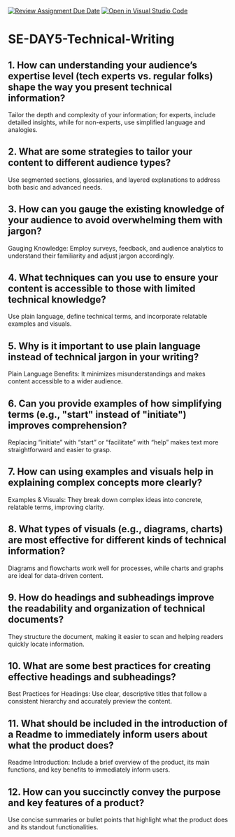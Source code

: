 [![Review Assignment Due Date](https://classroom.github.com/assets/deadline-readme-button-22041afd0340ce965d47ae6ef1cefeee28c7c493a6346c4f15d667ab976d596c.svg)](https://classroom.github.com/a/zsAR-pyY)
[![Open in Visual Studio Code](https://classroom.github.com/assets/open-in-vscode-2e0aaae1b6195c2367325f4f02e2d04e9abb55f0b24a779b69b11b9e10269abc.svg)](https://classroom.github.com/online_ide?assignment_repo_id=18526489&assignment_repo_type=AssignmentRepo)
# SE-DAY5-Technical-Writing
## 1. How can understanding your audience’s expertise level (tech experts vs. regular folks) shape the way you present technical information?
Tailor the depth and complexity of your information; for experts, include detailed insights, while for non-experts, use simplified language and analogies.

## 2. What are some strategies to tailor your content to different audience types?
Use segmented sections, glossaries, and layered explanations to address both basic and advanced needs.

## 3. How can you gauge the existing knowledge of your audience to avoid overwhelming them with jargon?
Gauging Knowledge: Employ surveys, feedback, and audience analytics to understand their familiarity and adjust jargon accordingly.

## 4. What techniques can you use to ensure your content is accessible to those with limited technical knowledge?
Use plain language, define technical terms, and incorporate relatable examples and visuals.

## 5. Why is it important to use plain language instead of technical jargon in your writing?
Plain Language Benefits: It minimizes misunderstandings and makes content accessible to a wider audience.

## 6. Can you provide examples of how simplifying terms (e.g., "start" instead of "initiate") improves comprehension?
Replacing “initiate” with “start” or “facilitate” with “help” makes text more straightforward and easier to grasp.

## 7. How can using examples and visuals help in explaining complex concepts more clearly?
Examples & Visuals: They break down complex ideas into concrete, relatable terms, improving clarity.

## 8. What types of visuals (e.g., diagrams, charts) are most effective for different kinds of technical information?
Diagrams and flowcharts work well for processes, while charts and graphs are ideal for data-driven content.

## 9. How do headings and subheadings improve the readability and organization of technical documents?
They structure the document, making it easier to scan and helping readers quickly locate information.

## 10. What are some best practices for creating effective headings and subheadings?
Best Practices for Headings: Use clear, descriptive titles that follow a consistent hierarchy and accurately preview the content.

## 11. What should be included in the introduction of a Readme to immediately inform users about what the product does?
Readme Introduction: Include a brief overview of the product, its main functions, and key benefits to immediately inform users.

## 12. How can you succinctly convey the purpose and key features of a product?
Use concise summaries or bullet points that highlight what the product does and its standout functionalities.

